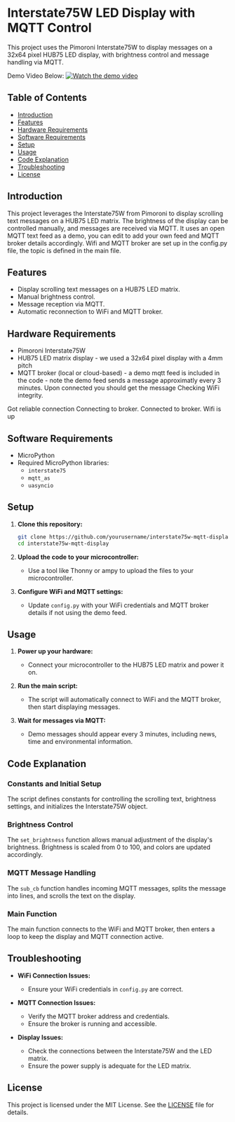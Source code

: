 
# Interstate75W LED Display with MQTT Control

This project uses the Pimoroni Interstate75W to display messages on a 32x64 pixel HUB75 LED display, with brightness control and message handling via MQTT.

Demo Video Below: [![Watch the demo video](https://img.youtube.com/vi/kG3OStmfXLk/0.jpg)](https://youtu.be/kG3OStmfXLk)

## Table of Contents

- [Introduction](#introduction)
- [Features](#features)
- [Hardware Requirements](#hardware-requirements)
- [Software Requirements](#software-requirements)
- [Setup](#setup)
- [Usage](#usage)
- [Code Explanation](#code-explanation)
- [Troubleshooting](#troubleshooting)
- [License](#license)

## Introduction

This project leverages the Interstate75W from Pimoroni to display scrolling text messages on a HUB75 LED matrix. The brightness of the display can be controlled manually, and messages are received via MQTT.
It uses an open MQTT text feed as a demo, you can edit to add your own feed and MQTT broker details accordingly. Wifi and MQTT broker are set up in the config.py file, the topic is defined in the main file.
## Features

- Display scrolling text messages on a HUB75 LED matrix.
- Manual brightness control.
- Message reception via MQTT.
- Automatic reconnection to WiFi and MQTT broker.

## Hardware Requirements

- Pimoroni Interstate75W
- HUB75 LED matrix display - we used a 32x64 pixel display with a 4mm pitch
- MQTT broker (local or cloud-based) - a demo mqtt feed is included in the code - note the demo feed sends a message approximatly every 3 minutes. Upon connected you should get the message Checking WiFi integrity.

Got reliable connection
Connecting to broker.
Connected to broker.
Wifi is  up


## Software Requirements

- MicroPython
- Required MicroPython libraries:
  - `interstate75`
  - `mqtt_as`
  - `uasyncio`

## Setup

1. **Clone this repository:**
   ```sh
   git clone https://github.com/yourusername/interstate75w-mqtt-display.git
   cd interstate75w-mqtt-display
   ```

2. **Upload the code to your microcontroller:**
   - Use a tool like Thonny or ampy to upload the files to your microcontroller.

3. **Configure WiFi and MQTT settings:**
   - Update `config.py` with your WiFi credentials and MQTT broker details if not using the demo feed. 

## Usage

1. **Power up your hardware:**
   - Connect your microcontroller to the HUB75 LED matrix and power it on.

2. **Run the main script:**
   - The script will automatically connect to WiFi and the MQTT broker, then start displaying messages.

3. **Wait for messages via MQTT:**
   - Demo messages should appear every 3 minutes, including news, time and environmental information.

## Code Explanation

### Constants and Initial Setup

The script defines constants for controlling the scrolling text, brightness settings, and initializes the Interstate75W object.

### Brightness Control

The `set_brightness` function allows manual adjustment of the display's brightness. Brightness is scaled from 0 to 100, and colors are updated accordingly.

### MQTT Message Handling

The `sub_cb` function handles incoming MQTT messages, splits the message into lines, and scrolls the text on the display.

### Main Function

The main function connects to the WiFi and MQTT broker, then enters a loop to keep the display and MQTT connection active.

## Troubleshooting

- **WiFi Connection Issues:**
  - Ensure your WiFi credentials in `config.py` are correct.
 
- **MQTT Connection Issues:**
  - Verify the MQTT broker address and credentials.
  - Ensure the broker is running and accessible.

- **Display Issues:**
  - Check the connections between the Interstate75W and the LED matrix.
  - Ensure the power supply is adequate for the LED matrix.

## License

This project is licensed under the MIT License. See the [LICENSE](LICENSE) file for details.
